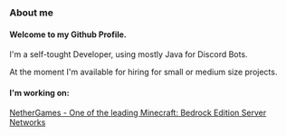 ### About me
#### Welcome to my Github Profile.

I'm a self-tought Developer, using mostly Java for Discord Bots.

At the moment I'm available for hiring for small or medium size projects.

#### I'm working on:
[NetherGames - One of the leading Minecraft: Bedrock Edition Server Networks](https://ngmc.co)


<!--Template from https://github.com/TobiasG-DE -->
